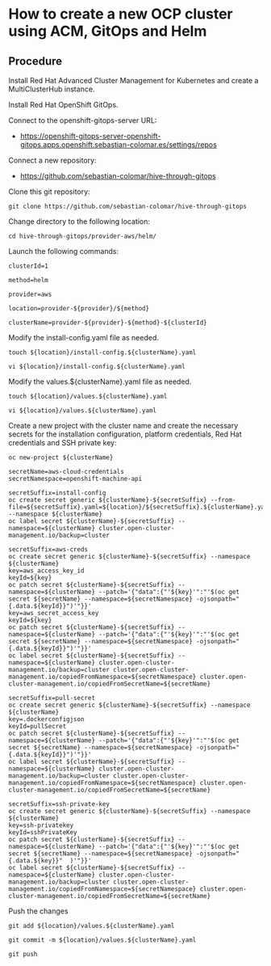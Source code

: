 # How to create a new OCP cluster using ACM, GitOps and Helm

## Procedure

Install Red Hat Advanced Cluster Management for Kubernetes and create a MultiClusterHub instance.

Install Red Hat OpenShift GitOps.

Connect to the openshift-gitops-server URL:
- https://openshift-gitops-server-openshift-gitops.apps.openshift.sebastian-colomar.es/settings/repos

Connect a new repository:
- https://github.com/sebastian-colomar/hive-through-gitops

Clone this git repository:
```
git clone https://github.com/sebastian-colomar/hive-through-gitops
```
Change directory to the following location:
```
cd hive-through-gitops/provider-aws/helm/
```
Launch the following commands:
```
clusterId=1

method=helm

provider=aws

location=provider-${provider}/${method}

clusterName=provider-${provider}-${method}-${clusterId}
```
Modify the install-config.yaml file as needed.
```
touch ${location}/install-config.${clusterName}.yaml

vi ${location}/install-config.${clusterName}.yaml
```
Modify the values.${clusterName}.yaml file as needed.
```
touch ${location}/values.${clusterName}.yaml

vi ${location}/values.${clusterName}.yaml
```
Create a new project with the cluster name and create the necessary secrets for the installation configuration, platform credentials, Red Hat credentials and SSH private key:
```
oc new-project ${clusterName}

secretName=aws-cloud-credentials
secretNamespace=openshift-machine-api

secretSuffix=install-config
oc create secret generic ${clusterName}-${secretSuffix} --from-file=${secretSuffix}.yaml=${location}/${secretSuffix}.${clusterName}.yaml --namespace ${clusterName}
oc label secret ${clusterName}-${secretSuffix} --namespace=${clusterName} cluster.open-cluster-management.io/backup=cluster

secretSuffix=aws-creds
oc create secret generic ${clusterName}-${secretSuffix} --namespace ${clusterName}
key=aws_access_key_id
keyId=${key}
oc patch secret ${clusterName}-${secretSuffix} --namespace=${clusterName} --patch='{"data":{"'${key}'":"'$(oc get secret ${secretName} --namespace=${secretNamespace} -ojsonpath="{.data.${keyId}}")'"}}'
key=aws_secret_access_key
keyId=${key}
oc patch secret ${clusterName}-${secretSuffix} --namespace=${clusterName} --patch='{"data":{"'${key}'":"'$(oc get secret ${secretName} --namespace=${secretNamespace} -ojsonpath="{.data.${keyId}}")'"}}'
oc label secret ${clusterName}-${secretSuffix} --namespace=${clusterName} cluster.open-cluster-management.io/backup=cluster cluster.open-cluster-management.io/copiedFromNamespace=${secretNamespace} cluster.open-cluster-management.io/copiedFromSecretName=${secretName}

secretSuffix=pull-secret
oc create secret generic ${clusterName}-${secretSuffix} --namespace ${clusterName}
key=.dockerconfigjson
keyId=pullSecret
oc patch secret ${clusterName}-${secretSuffix} --namespace=${clusterName} --patch='{"data":{"'${key}'":"'$(oc get secret ${secretName} --namespace=${secretNamespace} -ojsonpath="{.data.${keyId}}")'"}}'
oc label secret ${clusterName}-${secretSuffix} --namespace=${clusterName} cluster.open-cluster-management.io/backup=cluster cluster.open-cluster-management.io/copiedFromNamespace=${secretNamespace} cluster.open-cluster-management.io/copiedFromSecretName=${secretName}

secretSuffix=ssh-private-key
oc create secret generic ${clusterName}-${secretSuffix} --namespace ${clusterName}
key=ssh-privatekey
keyId=sshPrivateKey
oc patch secret ${clusterName}-${secretSuffix} --namespace=${clusterName} --patch='{"data":{"'${key}'":"'$(oc get secret ${secretName} --namespace=${secretNamespace} -ojsonpath="{.data.${key}}"  )'"}}'
oc label secret ${clusterName}-${secretSuffix} --namespace=${clusterName} cluster.open-cluster-management.io/backup=cluster cluster.open-cluster-management.io/copiedFromNamespace=${secretNamespace} cluster.open-cluster-management.io/copiedFromSecretName=${secretName}
```
Push the changes
```
git add ${location}/values.${clusterName}.yaml

git commit -m ${location}/values.${clusterName}.yaml

git push
```
